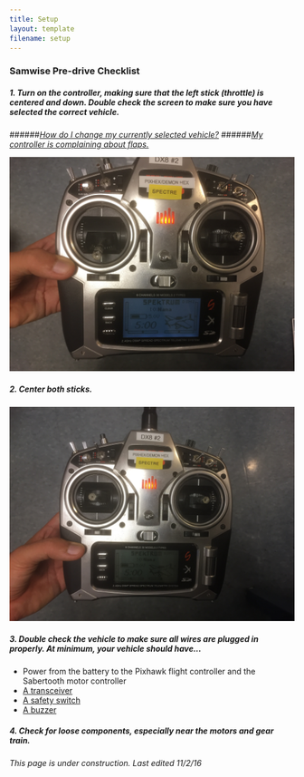 ```yaml
---
title: Setup
layout: template
filename: setup 
--- 
```


### Samwise Pre-drive Checklist

##### 1. Turn on the controller, making sure that the left stick (throttle) is centered and down. Double check the screen to make sure you have selected the correct vehicle.
######*[How do I change my currently selected vehicle?](https://drive.google.com/file/d/0B6cEozG9ml5MSk1rZzdiLUs0TVE/view?usp=sharing)*
######*[My controller is complaining about flaps.](https://drive.google.com/file/d/0B6cEozG9ml5MSk1rZzdiLUs0TVE/view?usp=sharing)*

![Trans1](images/Transmitter1.JPG)

##### 2. Center both sticks.

![Trans2](images/Transmitter2.JPG)

##### 3. Double check the vehicle to make sure all wires are plugged in properly. At minimum, your vehicle should have...
- Power from the battery to the Pixhawk flight controller and the Sabertooth motor controller
- [A transceiver]()
- [A safety switch](Switch.png)
- [A buzzer]()

##### 4. Check for loose components, especially near the motors and gear train.

*This page is under construction. Last edited 11/2/16*
